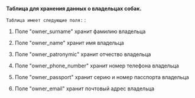 **Таблица для хранения данных о владельцах собак.**
 
`Таблица имеет следующие поля:`
:

  1. Поле "owner_surname" хранит фамилию владельца

  2. Поле "owner_name" хранит имя владельца

  3. Поле "owner_patronymic" хранит отчество владельца

  4. Поле "owner_phone_number" хранит номер телефона владельца

  5. Поле "owner_passport" хранит серию и номер пасспорта владельца

  6. Поле "owner_email" хранит почтовый адрес владельца
